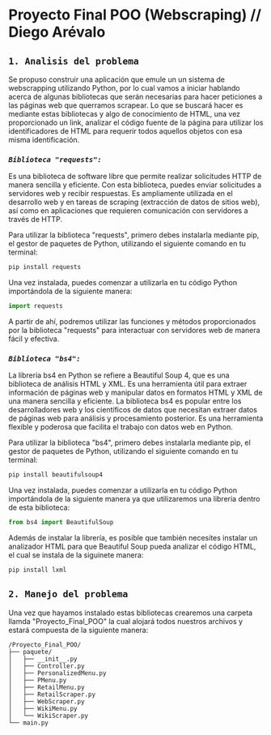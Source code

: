 # Proyecto Final POO (Webscraping) // Diego Arévalo

## `1. Analisis del problema`

Se propuso construir una aplicación que emule un un sistema de webscrapping utilizando Python, por lo cual vamos a iniciar hablando acerca de algunas bibliotecas que serán necesarias para hacer peticiones a las páginas web que querramos scrapear.
Lo que se buscará hacer es mediante estas bibliotecas y algo de conocimiento de HTML, una vez proporcionado un link, analizar el código fuente de la página para utilizar los identificadores de HTML para requerir todos aquellos objetos con esa misma identificación.

### *`Biblioteca "requests":`*
Es una biblioteca de software libre que permite realizar solicitudes HTTP de manera sencilla y eficiente. Con esta biblioteca, puedes enviar solicitudes a servidores web y recibir respuestas. Es ampliamente utilizada en el desarrollo web y en tareas de scraping (extracción de datos de sitios web), así como en aplicaciones que requieren comunicación con servidores a través de HTTP. 

Para utilizar la biblioteca "requests", primero debes instalarla mediante pip, el gestor de paquetes de Python, utilizando el siguiente comando en tu terminal:

```python
pip install requests
```

Una vez instalada, puedes comenzar a utilizarla en tu código Python importándola de la siguiente manera:

```python
import requests
```
A partir de ahí, podremos utilizar las funciones y métodos proporcionados por la biblioteca "requests" para interactuar con servidores web de manera fácil y efectiva.

### *`Biblioteca "bs4":`* 
La librería bs4 en Python se refiere a Beautiful Soup 4, que es una biblioteca de análisis HTML y XML. Es una herramienta útil para extraer información de páginas web y manipular datos en formatos HTML y XML de una manera sencilla y eficiente. La biblioteca bs4 es popular entre los desarrolladores web y los científicos de datos que necesitan extraer datos de páginas web para análisis y procesamiento posterior. Es una herramienta flexible y poderosa que facilita el trabajo con datos web en Python.

Para utilizar la biblioteca "bs4", primero debes instalarla mediante pip, el gestor de paquetes de Python, utilizando el siguiente comando en tu terminal:

```python
pip install beautifulsoup4
```

Una vez instalada, puedes comenzar a utilizarla en tu código Python importándola de la siguiente manera ya que utilizaremos una libreria dentro de esta biblioteca:

```python
from bs4 import BeautifulSoup
```

Además de instalar la librería, es posible que también necesites instalar un analizador HTML para que Beautiful Soup pueda analizar el código HTML, el cual se instala de la siguinete manera: 

```python
pip install lxml
```

## `2. Manejo del problema`
Una vez que hayamos instalado estas bibliotecas crearemos una carpeta llamda "Proyecto_Final_POO" la cual alojará todos nuestros archivos y estará compuesta de la siguiente manera:

```
/Proyecto_Final_POO/
├── paquete/
│   ├── __init__.py
│   ├── Controller.py
│   ├── PersonalizedMenu.py
│   ├── PMenu.py
│   ├── RetailMenu.py
│   ├── RetailScraper.py
│   ├── WebScraper.py
│   ├── WikiMenu.py
│   └── WikiScraper.py
└── main.py
```
